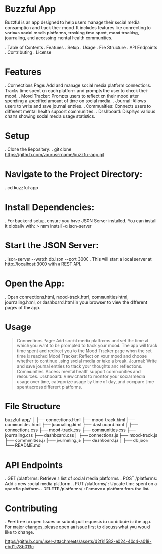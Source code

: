# Buzzful App
Buzzful is an app designed to help users manage their social media consumption and track their mood. It includes features like connecting to various social media platforms, tracking time spent, mood tracking, journaling, and accessing mental health communities.

. Table of Contents
. Features
. Setup
. Usage
. File Structure
. API Endpoints
. Contributing
. License
# Features
. Connections Page: Add and manage social media platform connections. Tracks time spent on each platform and prompts the user to check their mood.
. Mood Tracker: Prompts users to reflect on their mood after spending a specified amount of time on social media.
. Journal: Allows users to write and save journal entries.
. Communities: Connects users to different mental health support communities.
. Dashboard: Displays various charts showing social media usage statistics.

# Setup
. Clone the Repository:
. git clone https://github.com/yourusername/buzzful-app.git
# Navigate to the Project Directory:
. cd buzzful-app
# Install Dependencies:
. For backend setup, ensure you have JSON Server installed. You can install it globally with:
    > npm install -g json-server
# Start the JSON Server:
. json-server --watch db.json --port 3000
. This will start a local server at http://localhost:3000 with a REST API.
# Open the App:
. Open connections.html, mood-track.html, communities.html, journaling.html, or dashboard.html in your browser to view the different pages of the app.

# Usage
>Connections Page: Add social media platforms and set the time at which you want to be prompted to track your mood. The app will track time spent and redirect you to the Mood Tracker page when the set time is reached
>Mood Tracker: Reflect on your mood and choose whether to continue using social media or take a break.
>Journal: Write and save journal entries to track your thoughts and reflections.
> Communities: Access mental health support communities and resources.
> Dashboard: View charts to monitor your social media usage over time, categorize usage by time of day, and compare time spent across different platforms.
# File Structure

buzzful-app/
│
├── connections.html
├── mood-track.html
├── communities.html
├── journaling.html
├── dashboard.html
│
├── connections.css
├── mood-track.css
├── communities.css
├── journaling.css
├── dashboard.css
│
├── connections.js
├── mood-track.js
├── communities.js
├── journaling.js
├── dashboard.js
│
├── db.json
└── README.md
# API Endpoints
. GET /platforms: Retrieve a list of social media platforms.
. POST /platforms: Add a new social media platform.
. PUT /platforms/
: Update time spent on a specific platform.
. DELETE /platforms/
: Remove a platform from the list.
# Contributing
. Feel free to open issues or submit pull requests to contribute to the app. For major changes, please open an issue first to discuss what you would like to change.


https://github.com/user-attachments/assets/d2f81582-e024-40c4-a018-ebd1c78b013c



